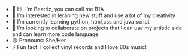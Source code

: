 - 👋 Hi, I’m Beatriz, you can call me B1A
- 👀 I’m interested in leraning new stuff and use a lot of my creativity
- 🌱 I’m currently learning python, html,css and java script
- 💞️ I’m looking to collaborate on projects that I can use my artistic side and can learn more code language
- 😄 Pronouns: She/Her
- ⚡ Fun fact: I collect vinyl records and I love 80s music!

<!---
Beatriz-B1A/Beatriz-B1A is a ✨ special ✨ repository because its `README.md` (this file) appears on your GitHub profile.
You can click the Preview link to take a look at your changes.
--->
